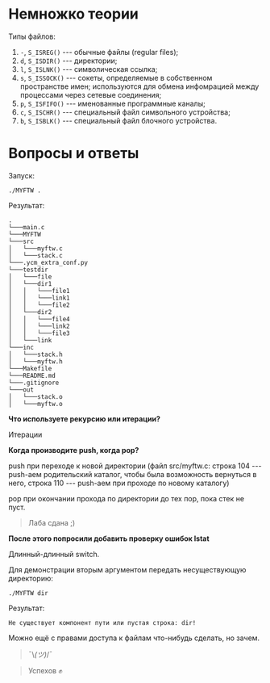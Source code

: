 # Немножко теории

Типы файлов:

1. `-`, `S_ISREG()` --- обычные файлы (regular files);
2. `d`, `S_ISDIR()` --- директории;
3. `l`, `S_ISLNK()` --- символическая ссылка;
4. `s`, `S_ISSOCK()` --- сокеты, определяемые в собственном пространстве имен;
   используются для обмена инфомрацией между процессами через сетевые
соединения;
5. `p`, `S_ISFIFO()` --- именованные программные каналы;
6. `с`, `S_ISCHR()` --- специальный файл символьного устройства;
7. `b`, `S_ISBLK()` --- специальный файл блочного устройства.


# Вопросы и ответы

Запуск:

`./MYFTW .`

Результат:

```
.
└───main.c
└───MYFTW
└───src
│   └───myftw.c
│   └───stack.c
└───.ycm_extra_conf.py
└───testdir
│   └───file
│   └───dir1
│   │   └───file1
│   │   └───link1
│   │   └───file2
│   └───dir2
│   │   └───file4
│   │   └───link2
│   │   └───file3
│   └───link
└───inc
│   └───stack.h
│   └───myftw.h
└───Makefile
└───README.md
└───.gitignore
└───out
│   └───stack.o
│   └───myftw.o
```

**Что используете рекурсию или итерации?**

Итерации

**Когда производите push, когда pop?**

push при переходе к новой директории (файл src/myftw.c: строка 104 --- push-аем
родительский каталог, чтобы была возможность вернуться в него, строка 110 ---
push-аем при проходе по новому каталогу)

pop при окончании прохода по директории до тех пор, пока стек не пуст.

> Лаба сдана ;)

**После этого попросили добавить проверку ошибок lstat**

Длинный-длинный switch.

Для демонстрации вторым аргументом передать несуществующую директорию:

`./MYFTW dir`

Результат:

`Не существует компонент пути или пустая строка: dir!`

Можно ещё с правами доступа к файлам что-нибудь сделать, но зачем.

> ¯\\_(ツ)_/¯

> Успехов ✊
